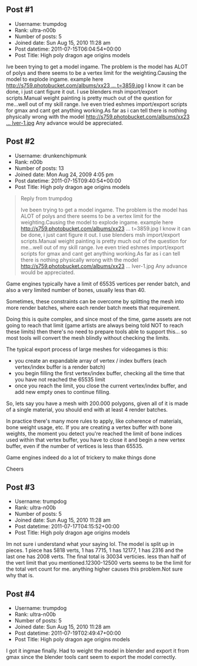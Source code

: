 ## Post #1
- Username: trumpdog
- Rank: ultra-n00b
- Number of posts: 5
- Joined date: Sun Aug 15, 2010 11:28 am
- Post datetime: 2011-07-15T06:04:54+00:00
- Post Title: High poly dragon age origins models

Ive been trying to get a model ingame. The problem is the model has ALOT of polys and there seems to be a vertex limit for the weighting.Causing the model to explode ingame. example here [http://s759.photobucket.com/albums/xx23 ... t=3859.jpg](http://s759.photobucket.com/albums/xx237/trumpdog01/?action=view&current=3859.jpg)
I know it can be done, i just cant figure it out. I use blenders msh import/export scripts.Manual weight painting is pretty much out of the question for me...well out of my skill range.
Ive even tried eshmes import/export scripts for gmax and cant get anything working.As far as i can tell there is nothing physically wrong with the model [http://s759.photobucket.com/albums/xx23 ... lver-1.jpg](http://s759.photobucket.com/albums/xx237/trumpdog01/?action=view&current=silver-1.jpg)
Any advance would be appreciated.
## Post #2
- Username: drunkenchipmunk
- Rank: n00b
- Number of posts: 13
- Joined date: Mon Aug 24, 2009 4:05 pm
- Post datetime: 2011-07-15T09:40:54+00:00
- Post Title: High poly dragon age origins models

> Reply from trumpdog
>
> Ive been trying to get a model ingame. The problem is the model has ALOT of polys and there seems to be a vertex limit for the weighting.Causing the model to explode ingame. example here http://s759.photobucket.com/albums/xx23 ... t=3859.jpg
I know it can be done, i just cant figure it out. I use blenders msh import/export scripts.Manual weight painting is pretty much out of the question for me...well out of my skill range.
Ive even tried eshmes import/export scripts for gmax and cant get anything working.As far as i can tell there is nothing physically wrong with the model http://s759.photobucket.com/albums/xx23 ... lver-1.jpg
Any advance would be appreciated.

Game engines typically have a limit of 65535 vertices per render batch, and also a very limited number of bones, usually less than 40.

Sometimes, these constraints can be overcome by splitting the mesh into more render batches, where each render batch meets that requirement.

Doing this is quite complex, and since most of the time, game assets are not going to reach that limit (game artists are always being told NOT to reach these limits) then there's no need to prepare tools able to support this... so most tools will convert the mesh blindly without checking the limits.

The typical export process of large meshes for videogames is this:

- you create an expandable array of vertex / index buffers  (each vertex/index buffer is a render batch)
- you begin filling the first vertex/index buffer, checking all the time that you have not reached the 65535 limit
- once you reach the limit, you close the current vertex/index buffer, and add new empty ones to continue filling.

So, lets say you have a mesh with 200.000 polygons, given all of it is made of a single material, you should end with at least 4 render batches.

In practice there's many more rules to apply, like coherence of materials, bone weight usage, etc.  If you are creating a vertex buffer with bone weights, the moment you detect you're reached the limit of bone indices used within that vertex buffer, you have to close it and begin a new vertex buffer, even if the number of vertices is less than 65535.

Game engines indeed do a lot of trickery to make things done

Cheers
## Post #3
- Username: trumpdog
- Rank: ultra-n00b
- Number of posts: 5
- Joined date: Sun Aug 15, 2010 11:28 am
- Post datetime: 2011-07-17T04:15:52+00:00
- Post Title: High poly dragon age origins models

Im not sure i understand what your saying lol. The model is split up in pieces. 1 piece has 5818 verts, 1 has 7715, 1 has 12177, 1 has 2316 and the last one has 2008 verts. The final total is 30034 verticies. less than half of the vert limit that you mentioned.12300-12500 verts seems to be the limit for the total vert count for me. anything higher causes this problem.Not sure why that is.
## Post #4
- Username: trumpdog
- Rank: ultra-n00b
- Number of posts: 5
- Joined date: Sun Aug 15, 2010 11:28 am
- Post datetime: 2011-07-19T02:49:47+00:00
- Post Title: High poly dragon age origins models

I got it ingmae finally. Had to weight the model in blender and export it from gmax since the blender tools cant seem to export the model correctly.
